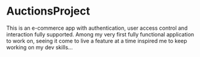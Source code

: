 # AuctionsProject
This is an e-commerce app  with authentication, user access control and interaction fully supported. Among my very first fully functional application to work on, seeing it come to live a feature at a time inspired me to keep working on my dev skills...
